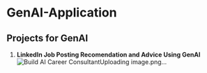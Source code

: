 # GenAI-Application


## Projects for GenAI
1. **LinkedIn Job Posting Recomendation and Advice Using GenAI**
![Build AI Career Consultant![Uploading image.png…]()
](https://github.com/DreamBird-Jane/GenAI-Application/blob/main/LinkedIn%20Job%20Posting%20Recomendation%20and%20Advice%20Using%20GenAI/illustration/Project-Build%20AI%20Career%20Consultant.jpg)
